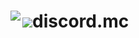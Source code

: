 <h1>
    <img align="left" src="https://img.icons8.com/dusk/64/000000/minecraft-logo.png"/><img src="https://img.icons8.com/dusk/64/000000/discord-logo.png"/>discord.mc
</h1>